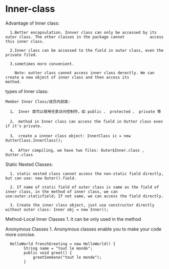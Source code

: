 # Inner-class

Advantage of Inner class:

      1.Better encapsulation. Innver class can only be accessed by its outer class. The other classes in the package cannot           access this inner class.

      2.Inner class can be accessed to the field in outer class, even the private filed.

      3.sometimes more convenient.

        Note: outter class cannot access inner class derectly. We can create a new object of inner class and then access its          method.

types of Inner class:

    Member Inner Class/成员内部类:

      1、 Inner 类可以使用任意访问控制符，如 public 、 protected 、 private 等

      2、 method in Inner class can access the field in Outter class even if it's private.

      3、 create a innner class object: InnerClass ic = new OutterClass.InnerClass();

      4、 After compiling, we have two files: Outer$Inner.class , Outter.class


   Static Nested Classes:

      1. static nested class cannot access the non-static field directly, but can use: new Outer().field.

      2. If name of static field of outer class is same as the field of inner class, in the method of inner class, we can                 use:outer.staticfield; If not same, we can access the field directly.

      3. Create the inner class object, just use constructor directly without outer class: Inner obj = new Inner();

   Method-Local Inner Classes
      1. it can be only used in the method


   Anonymous Classes
      1. Anonymous classes enable you to make your code more concise. 

      HelloWorld frenchGreeting = new HelloWorld() {
            String name = "tout le monde";
            public void greet() {
                greetSomeone("tout le monde");
            }
